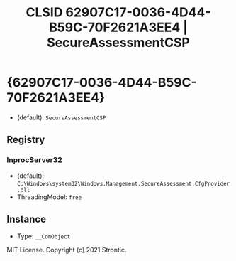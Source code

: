 ﻿---
title: "CLSID 62907C17-0036-4D44-B59C-70F2621A3EE4 | SecureAssessmentCSP"
excerpt: What is COM-Object CLSID 62907C17-0036-4D44-B59C-70F2621A3EE4?
---

# {62907C17-0036-4D44-B59C-70F2621A3EE4}

* (default): `SecureAssessmentCSP`

## Registry


### InprocServer32

* (default): `C:\Windows\system32\Windows.Management.SecureAssessment.CfgProvider.dll`
* ThreadingModel: `free`

## Instance

* Type: `__ComObject`

MIT License. Copyright (c) 2021 Strontic.


